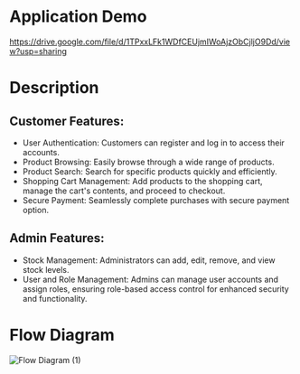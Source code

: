 # Application Demo
https://drive.google.com/file/d/1TPxxLFk1WDfCEUjmIWoAjzObCjljO9Dd/view?usp=sharing

# Description
## Customer Features:
- User Authentication: Customers can register and log in to access their accounts.
- Product Browsing: Easily browse through a wide range of products.
- Product Search: Search for specific products quickly and efficiently.
- Shopping Cart Management: Add products to the shopping cart, manage the cart's contents, and proceed to checkout.
- Secure Payment: Seamlessly complete purchases with secure payment option.

## Admin Features:
- Stock Management: Administrators can add, edit, remove, and view stock levels.
- User and Role Management: Admins can manage user accounts and assign roles, ensuring role-based access control for enhanced security and functionality.

# Flow Diagram
![Flow Diagram (1)](https://github.com/user-attachments/assets/c1a2ea37-41bc-4d40-90da-35c3b014eae4)
